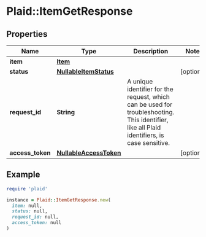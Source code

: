 # Plaid::ItemGetResponse

## Properties

| Name | Type | Description | Notes |
| ---- | ---- | ----------- | ----- |
| **item** | [**Item**](Item.md) |  |  |
| **status** | [**NullableItemStatus**](NullableItemStatus.md) |  | [optional] |
| **request_id** | **String** | A unique identifier for the request, which can be used for troubleshooting. This identifier, like all Plaid identifiers, is case sensitive. |  |
| **access_token** | [**NullableAccessToken**](NullableAccessToken.md) |  | [optional] |

## Example

```ruby
require 'plaid'

instance = Plaid::ItemGetResponse.new(
  item: null,
  status: null,
  request_id: null,
  access_token: null
)
```

